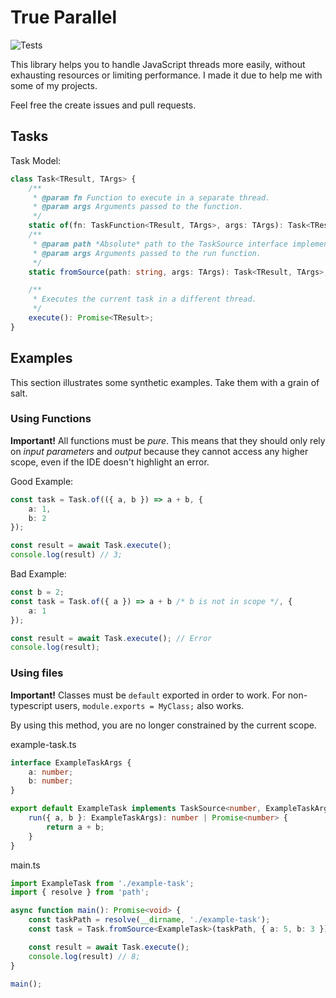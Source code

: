 
# True Parallel

![Tests](https://github.com/paulcosma97/true-parallel/workflows/Tests/badge.svg)

This library helps you to handle JavaScript threads more easily, without exhausting resources or limiting performance. I made it due to help me with some of my projects.

Feel free the create issues and pull requests.

## Tasks

Task Model:
```ts
class Task<TResult, TArgs> {
	/**
	 * @param fn Function to execute in a separate thread.
	 * @param args Arguments passed to the function.
	 */
	static of(fn: TaskFunction<TResult, TArgs>, args: TArgs): Task<TResult, TArgs>;
	/**
	 * @param path *Absolute* path to the TaskSource interface implementation. 
	 * @param args Arguments passed to the run function.
	 */
	static fromSource(path: string, args: TArgs): Task<TResult, TArgs>;

	/**
	 * Executes the current task in a different thread.
	 */
	execute(): Promise<TResult>;
}
```

## Examples

This section illustrates some synthetic examples. Take them with a grain of salt.

### Using Functions

**Important!**
All functions must be *pure*. This means that they should only rely on *input parameters* and *output* because they cannot access any higher scope, even if the IDE doesn't highlight an error.

Good Example:
```ts
const task = Task.of(({ a, b }) => a + b, {
	a: 1,
	b: 2
});

const result = await Task.execute();
console.log(result) // 3;
```
Bad Example:
```ts
const b = 2;
const task = Task.of({ a }) => a + b /* b is not in scope */, {
	a: 1
});

const result = await Task.execute(); // Error
console.log(result);
```

### Using files

**Important!**
Classes must be `default` exported in order to work. For non-typescript users, `module.exports = MyClass;` also works.

By using this method, you are no longer constrained by the current scope. 

example-task.ts
```ts
interface ExampleTaskArgs {
	a: number;
	b: number;
}

export default ExampleTask implements TaskSource<number, ExampleTaskArgs> {
	run({ a, b }: ExampleTaskArgs): number | Promise<number> {
		return a + b;
	}
}
```

main.ts
```ts
import ExampleTask from './example-task';
import { resolve } from 'path';

async function main(): Promise<void> {
	const taskPath = resolve(__dirname, './example-task');
	const task = Task.fromSource<ExampleTask>(taskPath, { a: 5, b: 3 });

	const result = await Task.execute();
	console.log(result) // 8;
}

main();
```





